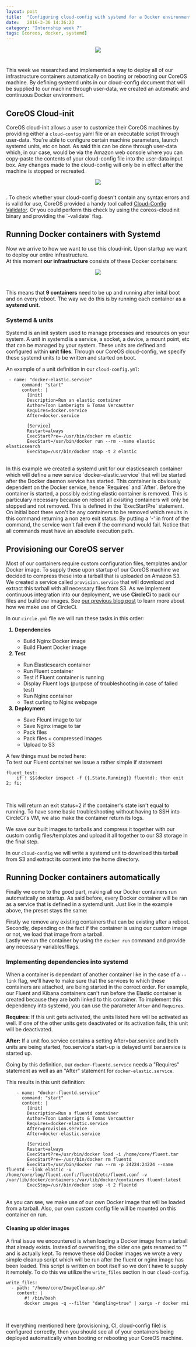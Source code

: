 ```yaml
---
layout: post
title:  "Configuring cloud-config with systemd for a Docker environment"
date:   2016-3-30 14:36:23
category: "Internship week 7"
tags: [coreos, docker, systemd]
---
```



<div style="text-align:center"><img src ="/images/core_and_docker.png" style="max-width:100%;padding-bottom:25px"/></div>

This week we researched and implemented a way to deploy all of our infrastructure containers automatically on booting or rebooting our CoreOS machine. By defining systemd units in our cloud-config document that will be supplied to our machine through user-data, we created an automatic and continuous Docker environment. 
<!--more-->

## **CoreOS Cloud-init**

CoreOS cloud-init allows a user to customize their CoreOS machines by providing either a `cloud-config` yaml file or an executable script through user-data. You're able to configure certain machine parameters, launch systemd units, etc on boot. 
As said this can be done through user-data which, in our case, would be via the Amazon web console where you can copy-paste the contents of your cloud-config file into the user-data input box. Any changes made to the cloud-config will only be in effect after the machine is stopped or recreated. 

<div style="text-align:center"><img src ="/images/ec2-instance-cloud-config.png" style="max-width:100%;padding-bottom:25px"/></div>
.
To check whether your cloud-config doesn't contain any syntax errors and is valid for use, CoreOS provided a handy tool called <a href="https://coreos.com/validate/">Cloud-Config Validator</a>.
Or you could perform this check by using the coreos-cloudinit binary and providing the `-validate` flag.

## **Running Docker containers with Systemd**

Now we arrive to how we want to use this cloud-init. Upon startup we want to deploy our entire infrastructure.  
At this moment **our infrastructure** consists of these Docker containers:  

<div style="text-align:center"><img src ="/images/infra.png" style="max-width:100%;padding-bottom:25px"/></div>

This means that **9 containers** need to be up and running after inital boot and on every reboot. The way we do this is by running each container as a **systemd unit**.   


### **Systemd & units**

Systemd is an init system used to manage processes and resources on your system. A unit in systemd is a service, a socket, a device, a mount point, etc that can be managed by your system. These units are defined and configured within **unit files**. Through our CoreOS cloud-config, we specify these systemd units to be written and started on boot.  

An example of a unit definition in our `cloud-config.yml`:

```
 - name: "docker-elastic.service"
      command: "start"
      content: |
        [Unit]
        Description=Run an elastic container
        Author=Toon Lamberigts & Tomas Vercautter
        Requires=docker.service
        After=docker.service

        [Service]
        Restart=always
        ExecStartPre=-/usr/bin/docker rm elastic
        ExecStart=/usr/bin/docker run --rm --name elastic elasticsearch
        ExecStop=/usr/bin/docker stop -t 2 elastic
```
<br />
In this example we created a systemd unit for our elasticsearch container which will define a new service `docker-elastic.service` that will be started after the Docker daemon service has started. This container is obviously dependent on the Docker service, hence `Requires` and `After`. Before the container is started, a possibly existing elastic container is removed. This is particulary necessary because on reboot all exisiting containers will only be stopped and not removed. This is defined in the `ExecStartPre` statement. On initial boot there won't be any containers to be removed which results in this command returning a non zero exit status. By putting a '-' in front of the command, the service won't fail even if the command would fail.  
Notice that all commands must have an absolute execution path.

## **Provisioning our CoreOS server**

Most of our containers require custom configuration files, templates and/or Docker image. To supply these upon startup of our CoreOS machine we decided to compress these into a tarball that is uploaded on Amazon S3. We created a service called `provision.service` that will download and extract this tarball with all necessary files from S3. As we implement continuous integration into our deployment, we use **CircleCi** to pack our files and build our images. See <a href="/internship%20week%202/2016/02/24/dock-gen-and-continuous-integration.html">our previous blog post</a> to learn more about how we make use of CircleCi. 

In our `circle.yml` file we will run these tasks in this order:

<ol class="default">
	<b><li>Dependencies</li></b>
	<ul class="default">
 		<li>Build Nginx Docker image</li>
 		<li>Build Fluent Docker image</li>
 	</ul>
 	<b><li>Test</li></b>
 	<ul class="default">
 		<li>Run Elasticsearch container</li>
 		<li>Run Fluent container</li>
 		<li>Test if Fluent container is running</li>
 		<li>Display Fluent logs (purpose of troubleshooting in case of failed test)</li>
 		<li>Run Nginx container</li>
 		<li>Test curling to Nginx webpage</li>
 	</ul>
 	<b><li>Deployment</li></b>
 	<ul class="default">
 		<li>Save Fleunt image to tar</li>
 		<li>Save Nginx image to tar</li>
 		<li>Pack files</li>
 		<li>Pack files + compressed images</li>
 		<li>Upload to S3</li>
 	</ul>
</ol>


A few things must be noted here:  
To test our Fluent container we issue a rather simple if statement

```
fluent_test:
	if ! $$(docker inspect -f {{.State.Running}} fluentd); then exit 2; fi;
```
<br />

This will return an exit status=2 if the container's state isn't equal to running. To have some basic troubleshooting without having to SSH into CircleCi's VM, we also make the container return its logs.  

We save our built images to tarballs and compress it together with our custom config files/templates and upload it all together to our S3 storage in the final step. 
  
In our `cloud-config` we will write a systemd unit to download this tarball from S3 and extract its content into the home directory.

## **Running Docker containers automatically**

Finally we come to the good part, making all our Docker containers run automatically on startup. As said before, every Docker container will be ran as a service that is defined in a systemd unit. Just like in the example above, the preset stays the same:  

Firstly we remove any existing containers that can be existing after a reboot.  Secondly, depending on the fact if the container is using our custom image or not, we load that image from a tarball.  
Lastly we run the container by using the `docker run` command and provide any necessary variables/flags.  

### **Implementing dependencies into systemd**
When a container is dependant of another container like in the case of a `--link` flag, we'll have to make sure that the services to which these containers are attached, are being started in the correct order. For example, our Fluent and Kibana containers can't run before the Elastic container is created because they are both linked to this container. To implement this dependency into systemd, you can use the parameter `After` and `Requires`.  
  
**Requires:** If this unit gets activated, the units listed here will be activated as well. If one of the other units gets deactivated or its activation fails, this unit will be deactivated.

**After:** If a unit foo.service contains a setting After=bar.service and both units are being started, foo.service's start-up is delayed until bar.service is started up.
  
Going by this definition, our `docker-fluentd.service` needs a "Requires" statement as well as an "After" statement for `docker-elastic.service`.

This results in this unit definition:

```
    - name: "docker-fluentd.service"
      command: "start"
      content: |
        [Unit]
        Description=Run a fluentd container
        Author=Toon Lamberigts & Tomas Vercautter
        Requires=docker-elastic.service
        After=provision.service
        After=docker-elastic.service

        [Service]
        Restart=always
        ExecStartPre=/usr/bin/docker load -i /home/core/fluent.tar
        ExecStartPre=-/usr/bin/docker rm fluentd
        ExecStart=/usr/bin/docker run --rm -p 24224:24224 --name fluentd --link elastic -v /home/core/log/fluent.conf:/fluentd/etc/fluent.conf -v /var/lib/docker/containers:/var/lib/docker/containers fluent:latest
        ExecStop=/usr/bin/docker stop -t 2 fluentd
```
<br />
As you can see, we make use of our own Docker image that will be loaded from a tarball. Also, our own custom config file will be mounted on this container on run.  
  
#### **Cleaning up older images**
A final issue we encountered is when loading a Docker image from a tarball that already exists. Instead of overwriting, the older one gets renamed to "<none>" and is actually kept. To remove these old Docker images we wrote a very simple cleanup script which will be run after the fluent or nginx image has been loaded. This script is written on boot itself so we don't have to supply it remotely. To do this we utilize the <code class="highlighter-rouge">write_files</code> section in our <code class="highlighter-rouge">cloud-config</code>.

```
write_files:
  - path: "/home/core/ImageCleanup.sh"
    content: |
       #! /bin/bash
       docker images -q --filter "dangling=true" | xargs -r docker rmi
```
<br />

If everything mentioned here (provisioning, CI, cloud-config file) is configured correctly, then you should see all of your containers being deployed automatically when booting or rebooting your CoreOS machine.